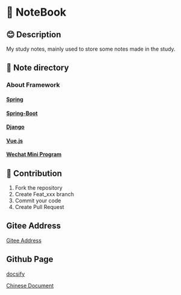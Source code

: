 # 📕 NoteBook

## 😊 Description

My study notes, mainly used to store some notes made in the study.

## 📝 Note directory

### About Framework

#### [Spring](Spring/)

#### [Spring-Boot](Spring-Boot/)

#### [Django](Django/)

#### [Vue.js](Vue.js/)

#### [Wechat Mini Program](WechatMP/)


## 👏 Contribution

1. Fork the repository
2. Create Feat_xxx branch
3. Commit your code
4. Create Pull Request


## Gitee Address

[Gitee Address](https://gitee.com/BEATREEHERO/NoteBook)

## Github Page

[docsify](https://docsify.js.org/#/)

[Chinese Document](README.md)